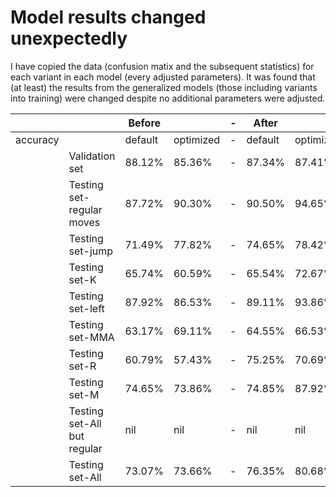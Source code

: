 # Model results changed unexpectedly

I have copied the data (confusion matix and the subsequent statistics) for each variant in each model (every adjusted parameters). It was found that (at least) the results from the generalized models (those including variants into training) were changed despite no additional parameters were adjusted.

|          |                             | Before                           |           |-| After                   |           |
|----------|-----------------------------|----------------------------------|-----------|-|-------------------------|-----------|
| accuracy |                             | default                          | optimized |-| default                 | optimized |
|          | Validation set              | 88.12%                           | 85.36%    |-| 87.34%                  | 87.41%    |
|          | Testing set-regular moves   | 87.72%                           | 90.30%    |-| 90.50%                  | 94.65%    |
|          | Testing set-jump            | 71.49%                           | 77.82%    |-| 74.65%                  | 78.42%    |
|          | Testing set-K               | 65.74%                           | 60.59%    |-| 65.54%                  | 72.67%    |
|          | Testing set-left            | 87.92%                           | 86.53%    |-| 89.11%                  | 93.86%    |
|          | Testing set-MMA             | 63.17%                           | 69.11%    |-| 64.55%                  | 66.53%    |
|          | Testing set-R               | 60.79%                           | 57.43%    |-| 75.25%                  | 70.69%    |
|          | Testing set-M               | 74.65%                           | 73.86%    |-| 74.85%                  | 87.92%    |
|          | Testing set-All but regular | nil                              | nil       |-| nil                     | nil       |
|          | Testing set-All             | 73.07%                           | 73.66%    |-| 76.35%                  | 80.68%    |

